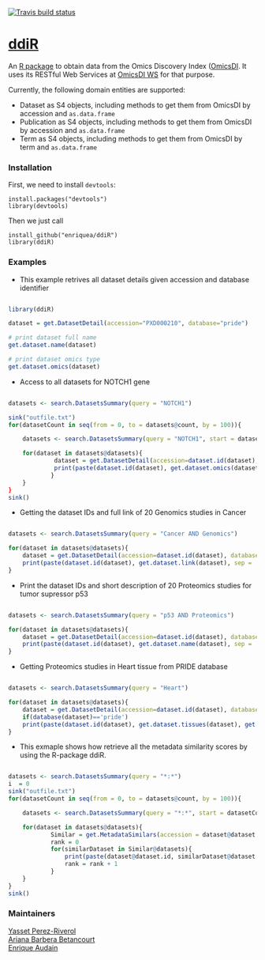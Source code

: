 [![Travis build status](https://travis-ci.org/enriquea/ddiR.svg?branch=master)](https://travis-ci.org/enriquea/ddiR)

[ddiR](https://github.com/BD2K-DDI/ddiR)
======

An [R package](https://github.com/BD2K-DDI/ddiR) to obtain data from the Omics Discovery Index ([OmicsDI](http://www.omicsdi.org). It uses its RESTful Web Services at [OmicsDI WS](http://www.omicsdi.org/ws/) for that purpose.  

Currently, the following domain entities are supported:  

* Dataset as S4 objects, including methods to get them from OmicsDI by accession and `as.data.frame`  
* Publication as S4 objects, including methods to get them from OmicsDI by accession and `as.data.frame`  
* Term as S4 objects, including methods to get them from OmicsDI by term and `as.data.frame`  

### Installation  

First, we need to install `devtools`:  

    install.packages("devtools")
    library(devtools)
   
Then we just call  

    install_github("enriquea/ddiR")
    library(ddiR)

### Examples

- This example retrives all dataset details given accession and database identifier

```R

library(ddiR)

dataset = get.DatasetDetail(accession="PXD000210", database="pride")

# print dataset full name
get.dataset.name(dataset)

# print dataset omics type
get.dataset.omics(dataset)

```

- Access to all datasets for NOTCH1 gene

```R

datasets <- search.DatasetsSummary(query = "NOTCH1")

sink("outfile.txt")
for(datasetCount in seq(from = 0, to = datasets@count, by = 100)){

    datasets <- search.DatasetsSummary(query = "NOTCH1", start = datasetCount, size = 100)

    for(dataset in datasets@datasets){
             dataset = get.DatasetDetail(accession=dataset.id(dataset), database=database(dataset))
             print(paste(dataset.id(dataset), get.dataset.omics(dataset), get.dataset.link(dataset)))
            }
    }
}
sink()

```

- Getting the dataset IDs and full link of 20 Genomics studies in Cancer

```R

datasets <- search.DatasetsSummary(query = "Cancer AND Genomics")

for(dataset in datasets@datasets){
    dataset = get.DatasetDetail(accession=dataset.id(dataset), database=database(dataset))
    print(paste(dataset.id(dataset), get.dataset.link(dataset), sep = ' '))
}

```

- Print the dataset IDs and short description of 20 Proteomics studies for tumor supressor p53

```R

datasets <- search.DatasetsSummary(query = "p53 AND Proteomics")

for(dataset in datasets@datasets){
    dataset = get.DatasetDetail(accession=dataset.id(dataset), database=database(dataset))
    print(paste(dataset.id(dataset), get.dataset.name(dataset), sep = ' '))
}

```

- Getting Proteomics studies in Heart tissue from PRIDE database

```R

datasets <- search.DatasetsSummary(query = "Heart")

for(dataset in datasets@datasets){
    dataset = get.DatasetDetail(accession=dataset.id(dataset), database=database(dataset))
    if(database(dataset)=='pride')
    print(paste(dataset.id(dataset), get.dataset.tissues(dataset), get.dataset.omics(dataset), sep = ' '))
}

```

- This exmaple shows how retrieve all the metadata similarity scores by using the R-package ddiR. 

```R

datasets <- search.DatasetsSummary(query = "*:*")
i  = 0
sink("outfile.txt")
for(datasetCount in seq(from = 0, to = datasets@count, by = 100)){

    datasets <- search.DatasetsSummary(query = "*:*", start = datasetCount, size = 100)

    for(dataset in datasets@datasets){
            Similar = get.MetadataSimilars(accession = dataset@dataset.id, database = dataset@database)
            rank = 0
            for(similarDataset in Similar@datasets){
                print(paste(dataset@dataset.id, similarDataset@dataset.id, similarDataset@score, dataset@omics.type, rank))
                rank = rank + 1
            }
    }
}
sink()

```

### Maintainers

[Yasset Perez-Riverol](https://github.com/ypriverol)   
[Ariana Barbera Betancourt](http://github.com/abb44)   
[Enrique Audain](https://github.com/enriquea)

